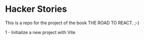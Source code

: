 # Hacker Stories

This is a repo for the project of the book THE ROAD TO REACT. ;-)

1 - Initialize a new project with Vite
